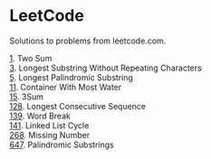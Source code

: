 # LeetCode
Solutions to problems from leetcode.com.

[1](1). Two Sum  
[3](3). Longest Substring Without Repeating Characters  
[5](5). Longest Palindromic Substring  
[11](11). Container With Most Water  
[15](15). 3Sum  
[128](128). Longest Consecutive Sequence  
[139](139). Word Break  
[141](141). Linked List Cycle  
[268](268). Missing Number  
[647](647). Palindromic Substrings  
